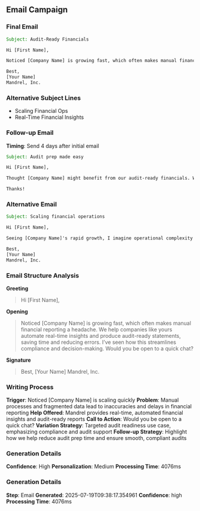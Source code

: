 ## Email Campaign

### Final Email

```email
Subject: Audit-Ready Financials

Hi [First Name],

Noticed [Company Name] is growing fast, which often makes manual financial reporting a headache. We help companies like yours automate real-time insights and produce audit-ready statements, saving time and reducing errors. I’ve seen how this streamlines compliance and decision-making. Would you be open to a quick chat?

Best,
[Your Name]
Mandrel, Inc.
```

### Alternative Subject Lines

- Scaling Financial Ops
- Real-Time Financial Insights

### Follow-up Email

**Timing**: Send 4 days after initial email

```email
Subject: Audit prep made easy

Hi [First Name],

Thought [Company Name] might benefit from our audit-ready financials. We help streamline audit prep and reduce errors. Check us [out](https://mandrel,inc.com) and let me know if I can assist.

Thanks!
```

### Alternative Email

```email
Subject: Scaling financial operations

Hi [First Name],

Seeing [Company Name]'s rapid growth, I imagine operational complexity is increasing. We offer scalable, integrated solutions that grow with you, simplifying compliance and financial workflows. Happy to share how we’ve helped others expand smoothly. Interested?

Best,
[Your Name]
Mandrel, Inc.
```

### Email Structure Analysis

**Greeting**
> Hi [First Name],

**Opening**
> Noticed [Company Name] is growing fast, which often makes manual financial reporting a headache. We help companies like yours automate real-time insights and produce audit-ready statements, saving time and reducing errors. I’ve seen how this streamlines compliance and decision-making. Would you be open to a quick chat?

**Signature**
> Best,
[Your Name]
Mandrel, Inc.

### Writing Process

**Trigger**: Noticed [Company Name] is scaling quickly
**Problem**: Manual processes and fragmented data lead to inaccuracies and delays in financial reporting
**Help Offered**: Mandrel provides real-time, automated financial insights and audit-ready reports
**Call to Action**: Would you be open to a quick chat?
**Variation Strategy**: Targeted audit readiness use case, emphasizing compliance and audit support
**Follow-up Strategy**: Highlight how we help reduce audit prep time and ensure smooth, compliant audits

### Generation Details

**Confidence**: High
**Personalization**: Medium
**Processing Time**: 4076ms

### Generation Details

**Step**: Email
**Generated**: 2025-07-19T09:38:17.354961
**Confidence**: high
**Processing Time**: 4076ms